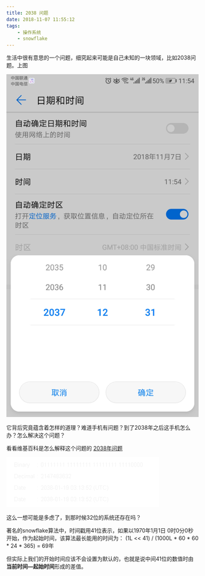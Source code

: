 ```yaml
---
title: 2038 问题
date: 2018-11-07 11:55:12
tags: 
    - 操作系统
    - snowflake
---
```


生活中很有意思的一个问题，细究起来可能是自己未知的一块领域，比如2038问题。上图

!["2038"](/img/2038_problem.jpg)

它背后究竟蕴含着怎样的道理？难道手机有问题？到了2038年之后这手机怎么办？怎么解决这个问题？

看看维基百科是怎么解释这个问题的 [2038年问题](https://zh.wikipedia.org/wiki/2038%E5%B9%B4%E9%97%AE%E9%A2%98)

!["倒计时"](/img/Year_2038_problem.gif)

这么一想可能是多虑了，到那时候32位的系统还存在吗？

著名的snowflake算法中，时间戳用41位表示，如果以1970年1月1日 0时0分0秒开始，作为起始时间，该算法最长能用的时间为： (1L << 41) / (1000L \* 60 \* 60 \* 24 \* 365) = 69年

但实际上我们的开始时间应该不会设置为默认的，也就是说中间41位的数值时由<b>当前时间—起始时间</b>形成的差值。



